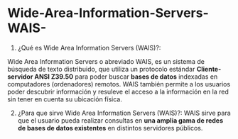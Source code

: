 # Wide-Area-Information-Servers-WAIS-

1. ¿Qué es Wide Area Information Servers (WAIS)?:

Wide Area Information Servers o abreviado WAIS, es un sistema de búsqueda de texto distribuido, que utiliza un protocolo estándar __Cliente-servidor ANSI Z39.50__ para
poder buscar __bases de datos__ indexadas en computadores (ordenadores) remotos. WAIS también permite a los usuarios poder descubrir información y resuleve el acceso a la información en la red sin tener en cuenta su ubicación física.

2. ¿Para que sirve Wide Area Information Servers (WAIS)?:
WAIS sirve para que el usuario pueda realizar consultas en __una amplia gama de redes de bases de datos existentes__ en distintos servidores públicos. 